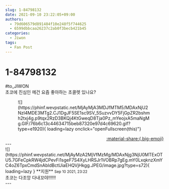```yaml
---
slug: 1-84798132
date: 2021-09-10 23:22:05+09:00
authors:
  - 79d606579d891484f10e248f5f744625
  - 6599dbbcaa26237c2ab0f3becb421b45
categories:
  - Jiwon
tags:
  - Fan Post
---
```


# 1-84798132

<div class="post-container" markdown="1">
<div class="content-container md-sidebar__scrollwrap" markdown="1">

\#to_JIWON<br>초코에 진심인 메건 요즘 좋아하는 초콜렛 있나요?
<figure markdown="1">
![](https://phinf.wevpstatic.net/MjAyMjA3MDJfMTM5/MDAxNjU2NzI4MDE3MTg2.CJ1DgJF5SE1sc9SV_5SuzvvDY5FjGpZR2bshmh2txj4g.p9tqx2RzD3BKQj4KtGweqD8Tja0Pz_mYeojxA5maNgMg.GIF/76b6c13c44634715beb87320e97d4c69620.gif?type=e1920){ loading=lazy onclick="openFullscreen(this)"}
</figure>


</div>
</div>

<div style="text-align: right;" markdown="1">
<a href="https://weverse.io/fromis9/fanpost/1-84798132" style="text-align: right;">:material-share:{.big-emoji}</a>
</div>
---

<div class="comments-container md-sidebar__scrollwrap" markdown="1">
<div class="comment" markdown="1">
<div class='id-container' markdown="1">
![](https://phinf.wevpstatic.net/MjAyMzA2MjVfMzMg/MDAxNjg3NjU0MTExOTU5.7GFeCpkRW4jdCPevFi1sgeF7S4XyLHRSJr1VOBRp7gEg.mY0LxqknzXmYC4oZ6TpxCmdSnAbldBctUiaEHQVjHkgg.JPEG/image.jpg?type=s72){ loading=lazy }
**<span class="artist">지원</span>** <small>Sep 10 2021, 23:22</small><br>
</div>
<div class='comment-body' markdown="1">
초코는 다조앙 다내꼬야!!!!!!
</div>
</div>
</div>
---
